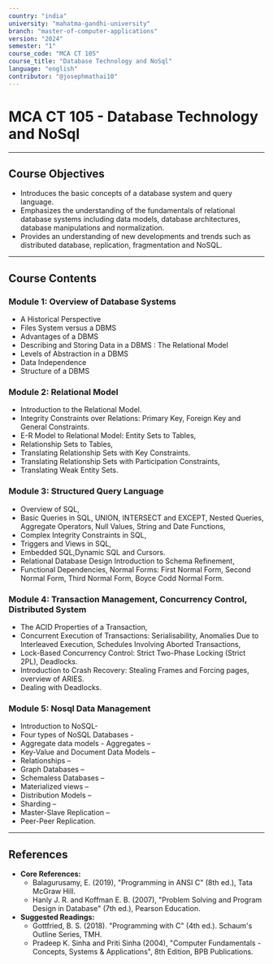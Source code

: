 ```yaml
---
country: "india"
university: "mahatma-gandhi-university"
branch: "master-of-computer-applications"
version: "2024"
semester: "1"
course_code: "MCA CT 105"
course_title: "Database Technology and NoSql"
language: "english"
contributor: "@josephmathai10"
---
```

# MCA CT 105 - Database Technology and NoSql

---
## Course Objectives

* Introduces the basic concepts of a database system and query language. 
* Emphasizes the understanding of the fundamentals of relational database systems including data models, database architectures, database manipulations and normalization. 
* Provides an understanding of new developments and trends such as distributed database, replication, fragmentation and NoSQL. 

---
## Course Contents


### Module 1: Overview of Database Systems
* A Historical Perspective
* Files System versus a DBMS
* Advantages of a DBMS
* Describing and Storing Data in a DBMS : The Relational Model
* Levels of Abstraction in a DBMS
* Data Independence
* Structure of a DBMS

### Module 2: Relational Model
* Introduction to the Relational Model.
* Integrity Constraints over Relations: Primary Key, Foreign Key and General Constraints.
* E-R Model to Relational Model: Entity Sets to Tables,
* Relationship Sets to Tables,
* Translating Relationship Sets with Key Constraints.
* Translating Relationship Sets with Participation Constraints,
* Translating Weak Entity Sets.

### Module 3: Structured Query Language
* Overview of SQL,
* Basic Queries in SQL, UNION, INTERSECT and EXCEPT, Nested Queries, Aggregate Operators, Null Values, String and Date Functions,
* Complex Integrity Constraints in SQL,
* Triggers and Views in SQL,
* Embedded SQL,Dynamic SQL and Cursors.
* Relational Database Design Introduction to Schema Refinement,
* Functional Dependencies, Normal Forms: First Normal Form, Second Normal Form, Third Normal Form, Boyce Codd Normal Form.

### Module 4: Transaction Management, Concurrency Control, Distributed System 
* The ACID Properties of a Transaction,
* Concurrent Execution of Transactions: Serialisability, Anomalies Due to Interleaved Execution, Schedules Involving Aborted Transactions,
* Lock-Based Concurrency Control: Strict Two-Phase Locking (Strict 2PL), Deadlocks.
* Introduction to Crash Recovery: Stealing Frames and Forcing pages, overview of ARIES.
* Dealing with Deadlocks.

### Module 5: Nosql Data Management
* Introduction to NoSQL-
* Four types of NoSQL Databases -
* Aggregate data models - Aggregates –
* Key-Value and Document Data Models –
* Relationships –
* Graph Databases –
* Schemaless Databases –
* Materialized views –
* Distribution Models –
* Sharding –
* Master-Slave Replication –
* Peer-Peer Replication.

---
## References
* **Core References:**
    * Balagurusamy, E. (2019), "Programming in ANSI C" (8th ed.), Tata McGraw Hill.
    * Hanly J. R. and Koffman E. B. (2007), "Problem Solving and Program Design in Database" (7th ed.), Pearson Education.
* **Suggested Readings:**
    * Gottfried, B. S. (2018). "Programming with C" (4th ed.). Schaum's Outline Series, TMH.
    * Pradeep K. Sinha and Priti Sinha (2004), "Computer Fundamentals -Concepts, Systems & Applications", 8th Edition, BPB Publications.
